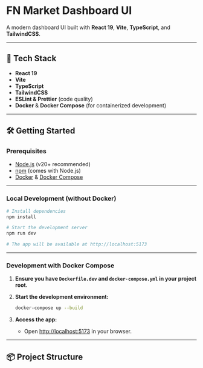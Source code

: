 # FN Market Dashboard UI

A modern dashboard UI built with **React 19**, **Vite**, **TypeScript**, and **TailwindCSS**.

---

## 🚀 Tech Stack

- **React 19**
- **Vite**
- **TypeScript**
- **TailwindCSS**
- **ESLint & Prettier** (code quality)
- **Docker** & **Docker Compose** (for containerized development)

---

## 🛠️ Getting Started

### Prerequisites

- [Node.js](https://nodejs.org/) (v20+ recommended)
- [npm](https://www.npmjs.com/) (comes with Node.js)
- [Docker](https://www.docker.com/) & [Docker Compose](https://docs.docker.com/compose/)

---

### Local Development (without Docker)

```sh
# Install dependencies
npm install

# Start the development server
npm run dev

# The app will be available at http://localhost:5173
```

---

### Development with Docker Compose

1. **Ensure you have `Dockerfile.dev` and `docker-compose.yml` in your project root.**

2. **Start the development environment:**

   ```sh
   docker-compose up --build
   ```

3. **Access the app:**

   - Open [http://localhost:5173](http://localhost:5173) in your browser.

---

## 📦 Project Structure
